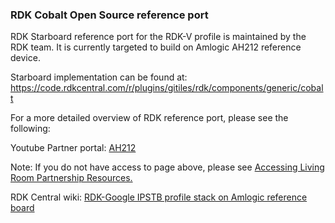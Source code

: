 ### RDK Cobalt Open Source reference port

RDK Starboard reference port for the RDK-V profile is maintained by the RDK team.
It is currently targeted to build on Amlogic AH212 reference device.

Starboard implementation can be found at:
https://code.rdkcentral.com/r/plugins/gitiles/rdk/components/generic/cobalt

For a more detailed overview of RDK reference port, please see the following:

Youtube Partner portal: [AH212](https://developers.google.com/youtube/devices/living-room/compliance/ah212)

Note: If you do not have access to page above, please see
[Accessing Living Room Partnership Resources.](https://developers.google.com/youtube/devices/living-room/access/accessing-lr-partnership-resources)

RDK Central wiki: [RDK-Google IPSTB profile stack on Amlogic reference board](https://wiki.rdkcentral.com/display/RDK/RDK-Google+IPSTB+profile+stack+on+Amlogic+reference+board)

